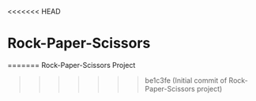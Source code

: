 <<<<<<< HEAD
# Rock-Paper-Scissors
=======
Rock-Paper-Scissors Project
>>>>>>> be1c3fe (Initial commit of Rock-Paper-Scissors project)
